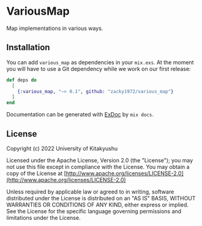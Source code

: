 # VariousMap

Map implementations in various ways.

## Installation

You can add `various_map` as dependencies in your `mix.exs`. At the moment you will have to use a Git dependency while we work on our first release:

```elixir
def deps do
  [
    {:various_map, "~> 0.1", github: "zacky1972/various_map"}
  ]
end
```

Documentation can be generated with [ExDoc](https://github.com/elixir-lang/ex_doc) by `mix docs`.

## License

Copyright (c) 2022 University of Kitakyushu

Licensed under the Apache License, Version 2.0 (the "License");
you may not use this file except in compliance with the License.
You may obtain a copy of the License at [http://www.apache.org/licenses/LICENSE-2.0](http://www.apache.org/licenses/LICENSE-2.0)

Unless required by applicable law or agreed to in writing, software
distributed under the License is distributed on an "AS IS" BASIS,
WITHOUT WARRANTIES OR CONDITIONS OF ANY KIND, either express or implied.
See the License for the specific language governing permissions and
limitations under the License.
